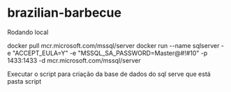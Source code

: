 # brazilian-barbecue

Rodando local

docker pull mcr.microsoft.com/mssql/server docker run --name sqlserver -e "ACCEPT_EULA=Y" -e "MSSQL_SA_PASSWORD=Master@#!#10" -p 1433:1433 -d mcr.microsoft.com/mssql/server

Executar o script para criação da base de dados do sql serve que está pasta script
